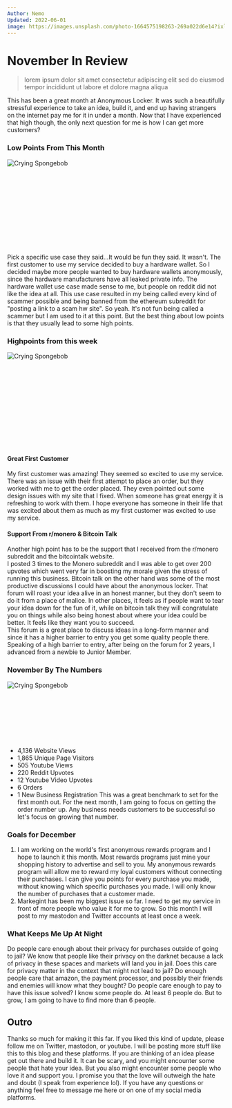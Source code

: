 ```yaml
---
Author: Nemo
Updated: 2022-06-01
image: https://images.unsplash.com/photo-1664575198263-269a022d6e14?ixlib=rb-1.2.1&ixid=MnwxMjA3fDF8MHxwaG90by1wYWdlfHx8fGVufDB8fHx8&auto=format&fit=crop&w=1170&q=80
---
```


# November In Review

> lorem ipsum dolor sit amet consectetur adipiscing elit sed do eiusmod tempor incididunt ut labore et dolore magna aliqua

<!-- more -->

This has been a great month at Anonymous Locker. It was such a beautifully stressful experience to take an idea, build it, 
and end up having strangers on the internet pay me for it in under a month. 
Now that I have experienced that high though, the only next question for me is how I can get more customers?
### Low Points From This Month
<img src="https://res.cloudinary.com/dylevfpbl/image/upload/v1671569616/blog/nov22/cry.gif" 
        alt="Crying Spongebob" 
        width="auto" 
        height="auto" 
        class='desktop-only'
        style="display: block; margin: 0 auto; padding-bottom: 5vh;" />
Pick a specific use case they said...It would be fun they said. It wasn't. 
The first customer to use my service decided to buy a hardware wallet. 
So I decided maybe more people wanted to buy hardware wallets anonymously, since the hardware manufacturers have all leaked private info. 
The hardware wallet use case made sense to me, but people on reddit did not like the idea at all. 
This use case resulted in my being called every kind of scammer possible and being banned from the ethereum subreddit for "posting a link to a scam hw site". 
So yeah. It's not fun being called a scammer but I am used to it at this point. But the best thing about low points is that they usually lead to some high points. 
### Highpoints from this week
<img src="https://res.cloudinary.com/dylevfpbl/image/upload/v1671569828/blog/nov22/happy.gif" 
        alt="Crying Spongebob" 
        width="auto" 
        height="auto" 
        class='desktop-only'
        style="display: block; margin: 0 auto; padding-bottom: 5vh;" />
#### Great First Customer
My first customer was amazing! They seemed so excited to use my service. There was an issue with their first attempt to place an order, but they worked with me to get the order placed. 
They even pointed out some design issues with my site that I fixed. When someone has great energy it is refreshing to work with them. 
I hope everyone has someone in their life that was excited about them as much as my first customer was excited to use my service. 
#### Support From r/monero & Bitcoin Talk
Another high point has to be the support that I received from the r/monero subreddit and the bitcointalk website.  
I posted 3 times to the Monero subreddit and I was able to get over 200 upvotes which went very far in boosting my morale given the stress of running this business. 
Bitcoin talk on the other hand was some of the most productive discussions I could have about the anonymous locker. That forum will roast your idea alive in an honest manner, but they don't seem to do it from a place of malice. 
In other places, it feels as if people want to tear your idea down for the fun of it, while on bitcoin talk they will congratulate you on things while also being honest about where your idea could be better. It feels like they want you to succeed.  
This forum is a great place to discuss ideas in a long-form manner and since it has a higher barrier to entry you get some quality people there. Speaking of a high barrier to entry, after being on the forum for 2 years, I advanced from a newbie to Junior Member. 
### November By The Numbers
<img src="https://res.cloudinary.com/dylevfpbl/image/upload/v1671569984/blog/nov22/Screenshot_2022-12-20_155916.png" 
        alt="Crying Spongebob" 
        width="auto" 
        height="auto" 
        class='desktop-only'
        style="display: block; margin: 0 auto; padding-bottom: 3vh;" />
 - 4,136  Website Views
 - 1,865 Unique Page Visitors
 - 505 Youtube Views
 - 220 Reddit Upvotes
 - 12 Youtube Video Upvotes
 - 6 Orders
 - 1 New Business Registration
This was a great benchmark to set for the first month out. For the next month, I am going to focus on getting the order number up. Any business needs customers to be successful so let's focus on growing that number. 
### Goals for December
 1. I am working on the world's first anonymous rewards program and I hope to launch it this month. Most rewards programs just mine your shopping history to advertise and sell to you. 
 My anonymous rewards program will allow me to reward my loyal customers without connecting their purchases. I can give you points for every purchase you made, without knowing which specific purchases you made. 
 I will only know the number of purchases that a customer made. 
 2. Markegint has been my biggest issue so far. I need to get my service in front of more people who value it for me to grow. So this month I will post to my mastodon and Twitter accounts at least once a week. 
### What Keeps Me Up At Night
Do people care enough about their privacy for purchases outside of going to jail? We know that people like their privacy on the darknet because a lack of privacy in these spaces and markets will land you in jail. 
Does this care for privacy matter in the context that might not lead to jail? Do enough people care that amazon, the payment processor, and possibly their friends and enemies will know what they bought? 
Do people care enough to pay to have this issue solved? I know some people do. At least 6 people do. But to grow, I am going to have to find more than 6 people. 
## Outro
Thanks so much for making it this far. If you liked this kind of update, please follow me on Twitter, mastodon, or youtube. I will be posting more stuff like this to this blog and these platforms. 
If you are thinking of an idea please get out there and build it. It can be scary, and you might encounter some people that hate your idea. But you also might encounter some people who love it and support you. 
I promise you that the love will outweigh the hate and doubt (I speak from experience lol). If you have any questions or anything feel free to message me here or on one of my social media platforms. 
